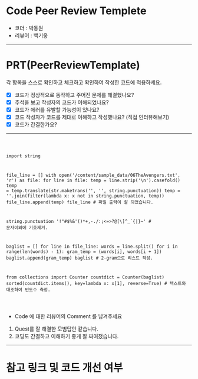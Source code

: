 # Code Peer Review Templete

- 코더 : 박동원
- 리뷰어 : 백기웅

---

# PRT(PeerReviewTemplate)

각 항목을 스스로 확인하고 체크하고 확인하여 작성한 코드에 적용하세요.

- [x] 코드가 정상적으로 동작하고 주어진 문제를 해결했나요?
- [x] 주석을 보고 작성자의 코드가 이해되었나요?
- [x] 코드가 에러를 유발할 가능성이 있나요?
- [x] 코드 작성자가 코드를 제대로 이해하고 작성했나요? (직접 인터뷰해보기)
- [x] 코드가 간결한가요?

---
<code>
  
import string

file_line = []
with open('/content/sample_data/06TheAvengers.txt', 'r') as file:
  for line in file:
    temp = line.strip('\n').casefold()
    temp = temp.translate(str.maketrans('', '', string.punctuation))
    temp = ''.join(filter(lambda x: x not in string.punctuation, temp))
    file_line.append(temp)
file_line  # 파일 출력이 잘 되었습니다.

string.punctuation
'!"#$%&\'()*+,-./:;<=>?@[\\]^_`{|}~'  # 문자이외에 기호제거.

baglist = []
for line in file_line:
  words = line.split()
  for i in range(len(words) - 1):
    gram_temp = (words[i], words[i + 1])
    baglist.append(gram_temp)
baglist  # 2-gram으로 리스트 작성.

from collections import Counter
countdict = Counter(baglist)
sorted(countdict.items(), key=lambda x: x[1], reverse=True)  # 텍스트와 대조하여 빈도수 측정. 
  
  </code>
  
   - Code 에 대한 리뷰어의 Comment 를 남겨주세요

1. Quest를 잘 해결한 모범답안 같습니다.
2. 코딩도 간결하고 이해하기 좋게 잘 짜여졌습니다.
---

# 참고 링크 및 코드 개선 여부
